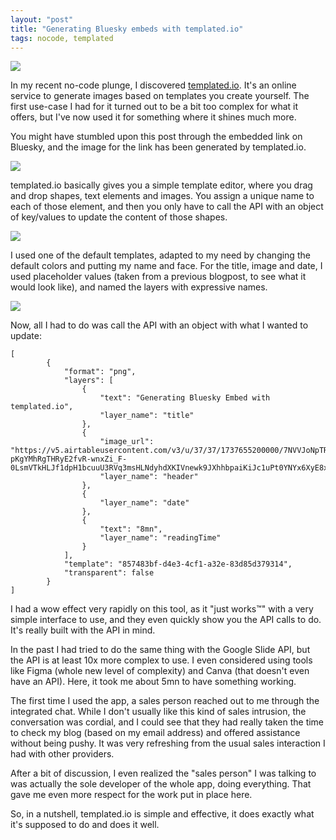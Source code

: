 ```yaml
---
layout: "post"
title: "Generating Bluesky embeds with templated.io"
tags: nocode, templated
---
```


![](/img/files/2025-01-23-templated-io-embeds/header.png)

In my recent no-code plunge, I discovered [templated.io](http://templated.io). It's an online service to generate images based on templates you create yourself. The first use-case I had for it turned out to be a bit too complex for what it offers, but I've now used it for something where it shines much more.

You might have stumbled upon this post through the embedded link on Bluesky, and the image for the link has been generated by templated.io.

![](/img/files/2025-01-23-templated-io-embeds/01-17f73c0791.png)

templated.io basically gives you a simple template editor, where you drag and drop shapes, text elements and images. You assign a unique name to each of those element, and then you only have to call the API with an object of key/values to update the content of those shapes.

![](/img/files/2025-01-23-templated-io-embeds/02-d8579a7dfd.png)

I used one of the default templates, adapted to my need by changing the default colors and putting my name and face. For the title, image and date, I used placeholder values (taken from a previous blogpost, to see what it would look like), and named the layers with expressive names.

![](/img/files/2025-01-23-templated-io-embeds/03-910c7e3db2.png)

Now, all I had to do was call the API with an object with what I wanted to update:

```
[
        {
            "format": "png",
            "layers": [
                {
                    "text": "Generating Bluesky Embed with templated.io",
                    "layer_name": "title"
                },
                {
                    "image_url": "https://v5.airtableusercontent.com/v3/u/37/37/1737655200000/7NVVJoNpTRdQFwaUSRKRyw/Ej4K-pKgYMhRgTHRyE2fvR-wnxZi_F-0LsmVTkHLJf1dpH1bcuuU3RVq3msHLNdyhdXKIVnewk9JXhhbpaiKiJc1uPt0YNYx6XyE8xH6UDMd02NJsEymlaYZUQlr6_L7H89PporK28x_HAcpqEdWSg/vJC1yCgppLMCByrKcLkJ8yMV60DIbAsMzNUuX9wMC4M",
                    "layer_name": "header"
                },
                {
                    "layer_name": "date"
                },
                {
                    "text": "8mn",
                    "layer_name": "readingTime"
                }
            ],
            "template": "857483bf-d4e3-4cf1-a32e-83d85d379314",
            "transparent": false
        }
]
```

I had a wow effect very rapidly on this tool, as it "just works™" with a very simple interface to use, and they even quickly show you the API calls to do. It's really built with the API in mind.

In the past I had tried to do the same thing with the Google Slide API, but the API is at least 10x more complex to use. I even considered using tools like Figma (whole new level of complexity) and Canva (that doesn't even have an API). Here, it took me about 5mn to have something working.

The first time I used the app, a sales person reached out to me through the integrated chat. While I don't usually like this kind of sales intrusion, the conversation was cordial, and I could see that they had really taken the time to check my blog (based on my email address) and offered assistance without being pushy. It was very refreshing from the usual sales interaction I had with other providers.

After a bit of discussion, I even realized the "sales person" I was talking to was actually the sole developer of the whole app, doing everything. That gave me even more respect for the work put in place here.

So, in a nutshell, templated.io is simple and effective, it does exactly what it's supposed to do and does it well.
